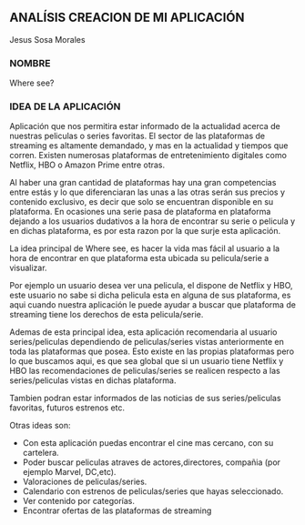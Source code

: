 ## ANALÍSIS CREACION DE MI APLICACIÓN

Jesus Sosa Morales

### NOMBRE

Where see?


### IDEA DE LA APLICACIÓN



Aplicación que nos permitira estar informado de la actualidad acerca de nuestras peliculas o series favoritas. El sector de las plataformas de streaming es
altamente demandado, y mas en la actualidad y tiempos que corren. Existen numerosas plataformas de entretenimiento digitales como Netflix, HBO o Amazon Prime
entre otras.


Al haber una gran cantidad de plataformas hay una gran competencias entre estás y lo que diferenciaran las unas a las otras serán sus precios y contenido exclusivo,
es decir que solo se encuentran disponible en su plataforma. En ocasiones una serie pasa de plataforma en plataforma dejando a los usuarios dudativos a la hora de
encontrar su serie o pelicula y en dichas plataforma, es por esta razon por la que surje esta aplicación.


La idea principal de Where see, es hacer la vida mas fácil al usuario a la hora de encontrar en que plataforma esta ubicada su pelicula/serie a visualizar.

Por ejemplo un usuario desea ver una pelicula, el dispone de Netflix y HBO, este usuario no sabe si dicha pelicula esta en alguna de sus plataforma, es aqui cuando 
nuestra aplicación le puede ayudar a buscar que plataforma de streaming tiene los derechos de esta pelicula/serie.

Ademas de esta principal idea, esta aplicación recomendaria al usuario series/peliculas dependiendo de peliculas/series vistas anteriormente en toda las plataformas
que posea. Esto existe en las propias plataformas pero lo que buscamos aqui, es que sea global que si un usuario tiene Netflix y HBO las recomendaciones de 
peliculas/series se realicen respecto a las series/peliculas vistas en dichas plataforma.

Tambien podran estar informados de las noticias de sus series/peliculas favoritas, futuros estrenos etc.

Otras ideas son: 

<ul>
    <li>Con esta aplicación puedas encontrar el cine mas cercano, con su cartelera.</li>
    <li>Poder buscar peliculas atraves de actores,directores, compañia (por ejemplo Marvel, DC,etc).</li>
    <li>Valoraciones de peliculas/series.</li>
    <li>Calendario con estrenos de peliculas/series que hayas seleccionado.</li>
    <li>Ver contenido por categorías.</li>
    <li>Encontrar ofertas de las plataformas de streaming</li>
</ul>











